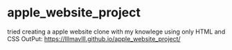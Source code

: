 # apple_website_project
tried creating a apple website clone with my knowlege using only HTML and CSS
OutPut: https://lllmavlll.github.io/apple_website_project/
